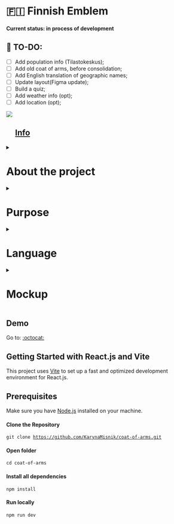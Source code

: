 <h1>🇫🇮 Finnish Emblem</h1>

#### Current status: in process of development

## 📜 TO-DO:


- [ ] Add population info (Tilastokeskus);
- [ ] Add old coat of arms, before consolidation;
- [ ] Add English translation of geographic names; 
- [ ] Update layout(Figma update);
- [ ] Build a quiz;
- [ ] Add weather info (opt);
- [ ] Add location (opt);

<img src='https://img.shields.io/static/v1?style=for-the-badge&message=Wikipedia&color=000000&logo=Wikipedia&logoColor=FFFFFF&label=' />

<div id="user-content-toc"><ul><summary list-style-type: none;>

##  <a href='https://fi.wikipedia.org/wiki/Suomen_kunnanvaakunat'>Info</a>

</ul></summary>
</div>


<details>

<summary><h1>About the project</h1></summary>

### Finnish regions and municipalities coat of arms

This project is about Finland and its regional structure. The 'Land of a Thousand Lakes' is comprised of several regions, each further divided into municipalities. Each region and municipality has its own coat of arms, reflecting aspects of history, events, or the landscape in their heraldic signatures.

</details>

<details>
  <summary><h1>Purpose</h1></summary>
  
  ### Idea behind the project
  
As an enthusiastic hiker, I traveled around Finland, exploring its diverse landscape, visiting national parks, small towns, and even smaller villages. Every time I entered a new place, I noticed road signs adorned with local coats of arms. Each time, I found myself wondering about the significance behind those emblems and what stories they held.

I experienced only a small part of Finland's vast and diverse landscape, a landscape as expansive as my imagination could fathom. While I dream of traveling and visiting as many countries as possible, my current focus is on exploring and becoming familiar with the unique cultural and natural traits of Finland.
  
</details>

<details>
  <summary><h1>Language</h1></summary>
 <h3>English - app interface;</h3>
  
  <h3>Finnish - geographical names;</h3>
</details>

<details>
  <summary><h1>Mockup</h1></summary>
  
  ### <a href="https://www.figma.com/file/kZHAoLtH91CSo38202p4fR/Finnish-coats-of-arms?type=design&node-id=0%3A1&mode=design&t=rcQRYoBJVXBPdUvi-1">Figma Link</a>  
  

> **Note**
> 
> Layout may undergo minor changes.


| Home page  | Region Page | Municipality Page   |  About Page  |  Quiz Menu  |  Quiz Page  |
|:--:|:--:|:--:|:--:|:--:|:--:|
| <img src="https://github.com/KarynaMisnik/coat-of-arms/assets/96831988/0d231f39-3853-4c4f-a6ff-e08f43641bb3" alt="Home page" width="300" />|<img src="https://github.com/KarynaMisnik/coat-of-arms/assets/96831988/94cda4a2-2482-4d96-be1a-43efd8300909" alt="Region page" width="300" /> | <img src="https://github.com/KarynaMisnik/coat-of-arms/assets/96831988/36051570-a429-4db6-80f0-54fd5aa8febb" alt="Municipality page" width="300" />| <img src= "https://github.com/KarynaMisnik/coat-of-arms/assets/96831988/27986566-481b-4afc-87c4-cff1dd424e65" alt="About page" width="300" /> | <img src="https://github.com/KarynaMisnik/coat-of-arms/assets/96831988/de3f6b85-d4a6-4f8d-a606-704ae6f35a3d" alt="Quiz Menu page" width="300" />|<img src="https://github.com/KarynaMisnik/coat-of-arms/assets/96831988/88f0a15b-9578-489f-a3f7-30fb1d662c15" alt="Quiz page" width="300" />|


</details>

## Demo

Go to: <a href="https://karynamisnik.github.io/coat-of-arms/">:octocat:</a>  

## Getting Started with React.js and Vite

This project uses [Vite](https://vitejs.dev/) to set up a fast and optimized development environment for React.js.  

## Prerequisites

Make sure you have [Node.js](https://nodejs.org/) installed on your machine.  

#### Clone the Repository

<code>git clone https://github.com/KarynaMisnik/coat-of-arms.git</code>

#### Open folder 

<code>cd coat-of-arms</code>

#### Install all dependencies

<code>npm install</code>

#### Run locally

<code>npm run dev</code>

